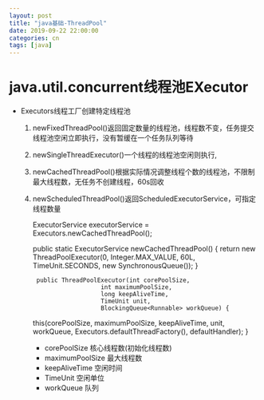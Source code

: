 ```yaml
---
layout: post
title: "java基础-ThreadPool"
date: 2019-09-22 22:00:00
categories: cn
tags: [java]
---
```


# java.util.concurrent线程池EXecutor    
* Executors线程工厂创建特定线程池    
    1. newFixedThreadPool()返回固定数量的线程池，线程数不变，任务提交线程池空闲立即执行，没有暂缓在一个任务队列等待
    2. newSingleThreadExecutor()一个线程的线程池空闲则执行,
    3. newCachedThreadPool()根据实际情况调整线程个数的线程池，不限制最大线程数，无任务不创建线程，60s回收
    4. newScheduledThreadPool()返回ScheduledExecutorService，可指定线程数量    

        ExecutorService executorService = Executors.newCachedThreadPool();   

        public static ExecutorService newCachedThreadPool() {
        return new ThreadPoolExecutor(0, Integer.MAX_VALUE,
                                      60L, TimeUnit.SECONDS,
                                      new SynchronousQueue<Runnable>());
        }

            public ThreadPoolExecutor(int corePoolSize,
                              int maximumPoolSize,
                              long keepAliveTime,
                              TimeUnit unit,
                              BlockingQueue<Runnable> workQueue) {
        this(corePoolSize, maximumPoolSize, keepAliveTime, unit, workQueue,
             Executors.defaultThreadFactory(), defaultHandler);
        }

        - corePoolSize 核心线程数(初始化线程数)    
        - maximumPoolSize 最大线程数 
        - keepAliveTime 空闲时间
        - TimeUnit 空闲单位 
        - workQueue 队列